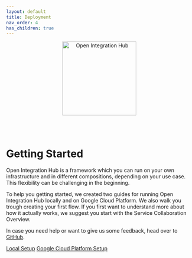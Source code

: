 ```yaml
---
layout: default
title: Deployment
nav_order: 4
has_children: true
---
```


<p align="center">
  <img src="https://raw.githubusercontent.com/openintegrationhub/openintegrationhub.github.io/master/assets/images/large-oih-vertikal-zentriert.png" alt="Open Integration Hub" width="200"/>
</p>
<br>
<br>

# Getting Started

Open Integration Hub is a framework which you can run on your own infrastructure and in different compositions, depending on your use case. This flexibility can be challenging in the beginning.

To help you getting started, we created two guides for running Open Integration Hub locally and on Google Cloud Platform. We also walk you trough creating your first flow.
If you first want to understand more about how it actually works, we suggest you start with the Service Collaboration Overview.

In case you need help or want to give us some feedback, head over to [GitHub](https://github.com/openintegrationhub/openintegrationhub/issues).

<div class="oih-docs-learn-overview-container">
<div class="container-further">
    <a class="item" href="https://openintegrationhub.github.io/docs/3%20-%20Deployment/LocalInstallationGuide.html">Local Setup</a>
    <a class="item" href="https://openintegrationhub.github.io/docs/3%20-%20Deployment/GCPInstallationGuide.html">Google Cloud Platform Setup</a>
</div>
</div>
